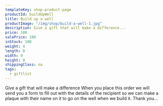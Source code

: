 ```yaml
---
templateKey: shop-product-page
productId: buildUpWell
title: Build up a well
productImage: "/img/shop/build-a-well-1.jpg"
description: Give a gift that will make a difference...
price: 100
salePrice: 100
inStock: 100
weight: 4
length: 0
width: 0
height: 0
shippingClass: na
tags:
  - giftlist
---
```


Give a gift that will make a difference When you place this order we will send you a form to fill out with the details of the recipient so we can make a plaque with their name on it to go on the well when we build it. Thank you…
